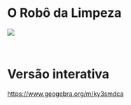 # O Robô da Limpeza

![](preview.jpg)

<br>

# Versão interativa

https://www.geogebra.org/m/ky3smdca